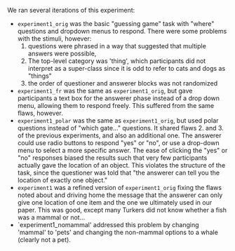 We ran several iterations of this experiment:

* `experiment1_orig` was the basic "guessing game" task with "where" questions and dropdown menus to respond. There were some problems with the stimuli, however: 
  1. questions were phrased in a way that suggested that multiple answers were possible, 
  2. The top-level category was 'thing', which participants did not interpret as a super-class since it is odd to refer to cats and dogs as "things"
  3. the order of questioner and answerer blocks was not randomized
* `experiment1_fr` was the same as `experiment1_orig`, but gave participants a text box for the answerer phase instead of a drop down menu, allowing them to respond freely. This suffered from the same flaws, however.
* `experiment1_polar` was the same as `experiment1_orig`, but used polar questions instead of "which gate..." questions. It shared flaws 2. and 3. of the previous experiments, and also an additional one. The answerer could use radio buttons to respond "yes" or "no", or use a drop-down menu to select a more specific answer. The ease of clicking the "yes" or "no" responses biased the results such that very few participants actually gave the location of an object. This violates the structure of the task, since the questioner was told that "the answerer can tell you the location of exactly one object."
* `experiment1` was a refined version of `experiment1_orig` fixing the flaws noted about and driving home the message that the answerer can only give one location of one item and the one we ultimately used in our paper. This was good, except many Turkers did not know whether a fish was a mammal or not...
* `experiment1_nomammal' addressed this problem by changing 'mammal' to 'pets' and changing the non-mammal options to a whale (clearly not a pet).


